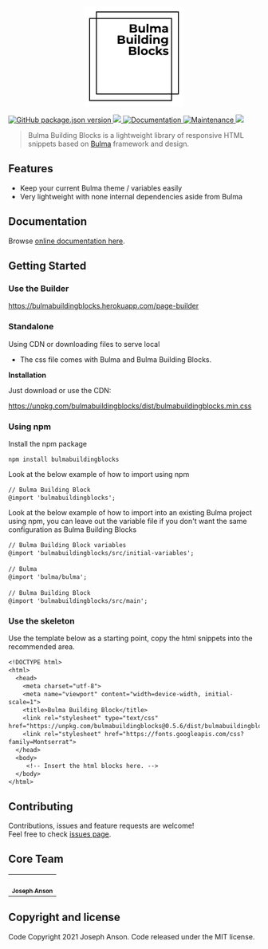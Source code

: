 <p align="center">
  <a href="https://bulmabuildingblocks.herokuapp.com/">
    <img src="https://raw.githubusercontent.com/BulmaBuildingBlocks/BulmaBuildingBlocks/master/icon-black.png" />
  </a>
</p>
<p>
  <a href="https://github.com/BulmaBuildingBlocks/BulmaBuildingBlocks/blob/master/CHANGELOG.md">
    <img alt="GitHub package.json version" src="https://img.shields.io/github/package-json/v/BulmaBuildingBlocks/bulmabuildingblocks">
  </a>
  <a href="https://www.npmjs.com/package/bulmabuildingblocks">
    <img src="https://img.shields.io/npm/dt/bulmabuildingblocks.svg" />
  </a>

  <a href="https://github.com/BulmaBuildingBlocks/BulmaBuildingBlocks#readme" target="_blank">
    <img alt="Documentation" src="https://img.shields.io/badge/documentation-yes-brightgreen.svg" />
  </a>
  <a href="https://github.com/BulmaBuildingBlocks/BulmaBuildingBlocks/graphs/commit-activity" target="_blank">
    <img alt="Maintenance" src="https://img.shields.io/badge/Maintained%3F-yes-green.svg" />
  </a>
  <a href="https://github.com/BulmaBuildingBlocks/BulmaBuildingBlocks/blob/master/LICENSE">
    <img src="https://img.shields.io/npm/l/bulmabuildingblocks.svg" />
  </a>
</p>

> Bulma Building Blocks is a lightweight library of responsive HTML snippets based on [Bulma](http://bulma.io/) framework and design.

## Features

* Keep your current Bulma theme / variables easily
* Very lightweight with none internal dependencies aside from Bulma

## Documentation

Browse [online documentation here](https://bulmabuildingblocks.herokuapp.com/).

## Getting Started

### Use the Builder
https://bulmabuildingblocks.herokuapp.com/page-builder

### Standalone
Using CDN or downloading files to serve local

* The css file comes with Bulma and Bulma Building Blocks.

**Installation**

Just download or use the CDN:

https://unpkg.com/bulmabuildingblocks/dist/bulmabuildingblocks.min.css

### Using npm
Install the npm package

    npm install bulmabuildingblocks

Look at the below example of how to import using npm

    // Bulma Building Block
    @import 'bulmabuildingblocks';

Look at the below example of how to import into an existing Bulma project using npm, you can leave out the variable file if you don't want the same configuration as Bulma Building Blocks

    // Bulma Building Block variables
    @import 'bulmabuildingblocks/src/initial-variables';

    // Bulma
    @import 'bulma/bulma';
    
    // Bulma Building Block
    @import 'bulmabuildingblocks/src/main';
    
### Use the skeleton
Use the template below as a starting point, copy the html snippets into the recommended area.

    <!DOCTYPE html>
    <html>
      <head>
        <meta charset="utf-8">
        <meta name="viewport" content="width=device-width, initial-scale=1">
        <title>Bulma Building Block</title>
        <link rel="stylesheet" type="text/css" href="https://unpkg.com/bulmabuildingblocks@0.5.6/dist/bulmabuildingblocks.min.css">
        <link rel="stylesheet" href="https://fonts.googleapis.com/css?family=Montserrat">
      </head>
      <body>
         <!-- Insert the html blocks here. -->
      </body>
    </html>

## Contributing

Contributions, issues and feature requests are welcome!<br />Feel free to check [issues page](https://github.com/BulmaBuildingBlocks/BulmaBuildingBlocks/issues).

## Core Team

<table>
  <tr>
    <td align="center"><a href="https://twitter.com/josephleeanson"><img src="https://avatars2.githubusercontent.com/u/8811755?v=4" width="80px;" alt=""/><br /><sub><b>Joseph Anson</b></sub></a><br /></td>
  </tr>
</table>

## Copyright and license
Code Copyright 2021 Joseph Anson. Code released under the MIT license.
